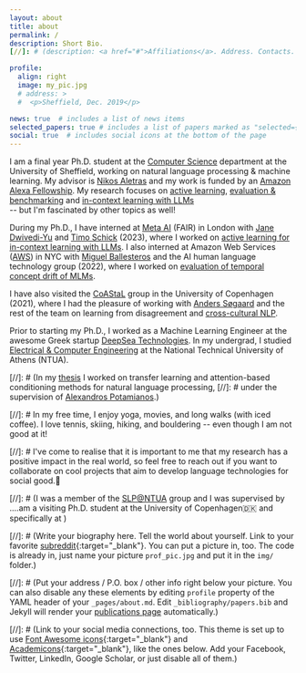 ```yaml
---
layout: about
title: about
permalink: /
description: Short Bio.
[//]: # (description: <a href="#">Affiliations</a>. Address. Contacts. Moto. Etc.)

profile:
  align: right
  image: my_pic.jpg
  # address: >
  #  <p>Sheffield, Dec. 2019</p>

news: true  # includes a list of news items
selected_papers: true # includes a list of papers marked as "selected={true}"
social: true  # includes social icons at the bottom of the page
---
```


I am a final year Ph.D. student at the [Computer Science](https://www.sheffield.ac.uk/dcs) department at the University of Sheffield, working on natural language processing & machine learning.
My advisor is [Nikos Aletras](http://nikosaletras.com/) and my work is funded by an [Amazon Alexa Fellowship](https://developer.amazon.com/en-US/alexa/alexa-startups/alexa-fund/alexa-fellowship/graduate).
My research focuses on [active learning](https://arxiv.org/abs/2109.03764), [evaluation & benchmarking](https://arxiv.org/abs/2302.12297) and [in-context learning with LLMs](https://arxiv.org/abs/2305.14264)  
-- but I'm fascinated by other topics as well!

During my Ph.D., I have interned at [Meta AI](https://ai.facebook.com/) (FAIR) in London with [Jane Dwivedi-Yu](https://janedwivedi.github.io/) and [Timo Schick](https://scholar.google.de/citations?user=k8CKy5UAAAAJ&hl=de) (2023), where I worked on [active learning for in-context learning with LLMs](https://arxiv.org/abs/2305.14264).
I also interned at Amazon Web Services ([AWS](https://aws.amazon.com/machine-learning/language/)) in NYC with [Miguel Ballesteros](http://miguelballesteros.com/) and the AI human language technology group (2022), where I worked on [evaluation of temporal concept drift of MLMs](https://aclanthology.org/2023.eacl-main.211/). 

I have also visited the [CoAStaL](https://coastalcph.github.io/) group in the University of Copenhagen (2021), where I had the pleasure of working with [Anders Søgaard](https://anderssoegaard.github.io/) and the rest of the team on learning from disagreement and [cross-cultural NLP](https://aclanthology.org/2022.acl-long.482/).

[comment]: <> (Currently, I am Research Scientist Intern at [Meta AI]&#40;https://ai.facebook.com/&#41; &#40;FAIR Labs&#41; in London. Earlier this year, I did an internship as an Applied Scientist at Amazon Web Services &#40;[AWS]&#40;https://aws.amazon.com/machine-learning/language/&#41;&#41; in NYC, working with the AI human language technology group.)

[comment]: <> (Last year, I visited the [CoAStaL]&#40;https://coastalcph.github.io/&#41; group in the University of Copenhagen, where I had the pleasure of working with [Anders Søgaard]&#40;https://anderssoegaard.github.io/&#41; and the rest of the team on exciting projects on learning from disagreement, fairness and cross-cultural NLP.)

Prior to starting my Ph.D., I worked as a Machine Learning Engineer at the awesome Greek startup [DeepSea Technologies](https://www.deepsea.ai/). 
In my undergrad, I studied [Electrical & Computer Engineering](https://www.ece.ntua.gr/en) at the National Technical University of Athens (NTUA).


[//]: # (In my [thesis](http://artemis.cslab.ece.ntua.gr:8080/jspui/bitstream/123456789/17295/1/Eng_Thesis_Kate.pdf) I worked on transfer  learning  and  attention-based  conditioning  methods  for natural language processing, 
[//]: # under the supervision of [Alexandros Potamianos](https://scholar.google.com/citations?user=pBQViyUAAAAJ&hl=en).)

[//]: # In my free time, I enjoy yoga, movies, and long walks (with iced coffee). I love tennis, skiing, hiking, and bouldering -- even though I am not good at it! 

[//]: # I've come to realise that it is important to me that my research has a positive impact in the real world, so feel free to reach out if you want to collaborate on cool projects that aim to develop language technologies for social good.🦋


[//]: # (I was a member of the [SLP@NTUA](https://slp-ntua.github.io/team/) group and I was supervised by ....am a visiting Ph.D. student at the University of Copenhagen🇩🇰 and specifically at )

[//]: # (Write your biography here. Tell the world about yourself. Link to your favorite [subreddit](http://reddit.com){:target="\_blank"}. You can put a picture in, too. The code is already in, just name your picture `prof_pic.jpg` and put it in the `img/` folder.)

[//]: # (Put your address / P.O. box / other info right below your picture. You can also disable any these elements by editing `profile` property of the YAML header of your `_pages/about.md`. Edit `_bibliography/papers.bib` and Jekyll will render your [publications page](/al-folio/publications/) automatically.)

[//]: # (Link to your social media connections, too. This theme is set up to use [Font Awesome icons](http://fortawesome.github.io/Font-Awesome/){:target="\_blank"} and [Academicons](https://jpswalsh.github.io/academicons/){:target="\_blank"}, like the ones below. Add your Facebook, Twitter, LinkedIn, Google Scholar, or just disable all of them.)